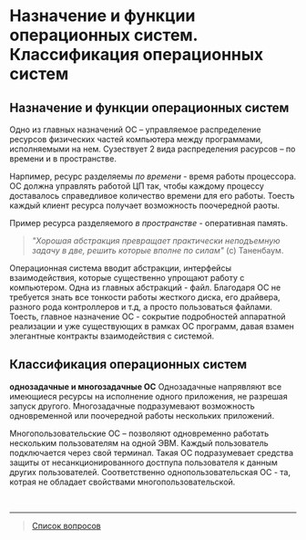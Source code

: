 # Назначение и функции операционных систем. Классификация операционных систем

## Назначение и функции операционных систем
<!-- взгляд сверху вниз: уродливые аппаратные интерфейсы -> красивые прикладные интерфейсы. взгляд снизу вверх - менеджмент ресурсов -->
Одно из главных назначений ОС – управляемое распределение ресурсов физических частей компьютера между программами, исполняемыми на нем. 
Сузествует 2 вида распределения расурсов – по времени и в пространстве.

Нарпимер, ресурс разделяемы *по времени* - время работы процессора. ОС должна управлять работой ЦП так, чтобы каждому процессу доставалось справедливое количество времени для его работы. Тоесть каждый клиент ресурса получает возможность поочередной раоты.

Пример ресурса разделяемого *в пространстве* - оперативная память.

>*"Хорошая абстракция превращает практически неподъемную задачу в две, решить которые вполне по силам"* (с) Таненбаум.

Операционная система вводит абстракции, интерфейсы взаимодействия, которые существенно упрощают работу с компьютером. Одна из главных абстракций - файл. Благодаря ОС не требуется знать все тонкости работы жесткого диска, его драйвера, разного рода контроллеров и т.д, а просто пользоваться файлами. Тоесть, главное назначение ОС - сокрытие подробностей аппаратной реализации и уже существующих в рамках ОС программ, давая взамен элегантные контракты взаимодействия с системой.

## Классификация операционных систем

**однозадачные и многозадачные ОС**
Однозадачные напрявляют все имеющиеся ресурсы на исполнение одного приложения, не разрешая запуск другого.
Многозадачные подразумевают возможность одновременной или поочередной работы нескольких приложений.

Многопользовательские ОС – позволяют одновременно работать нескольким пользователям на одной ЭВМ. Каждый пользователь подключается через свой терминал. Такая ОС подразумевает средства защиты от несанкционированного достпупа пользователя к данным других пользователей.
Соответственно однопользовательская ОС - та, котрая не обладает свойствами многопользовательской.

&nbsp;
<hr>

> [Список вопросов](Вопросы_ТПП.md)